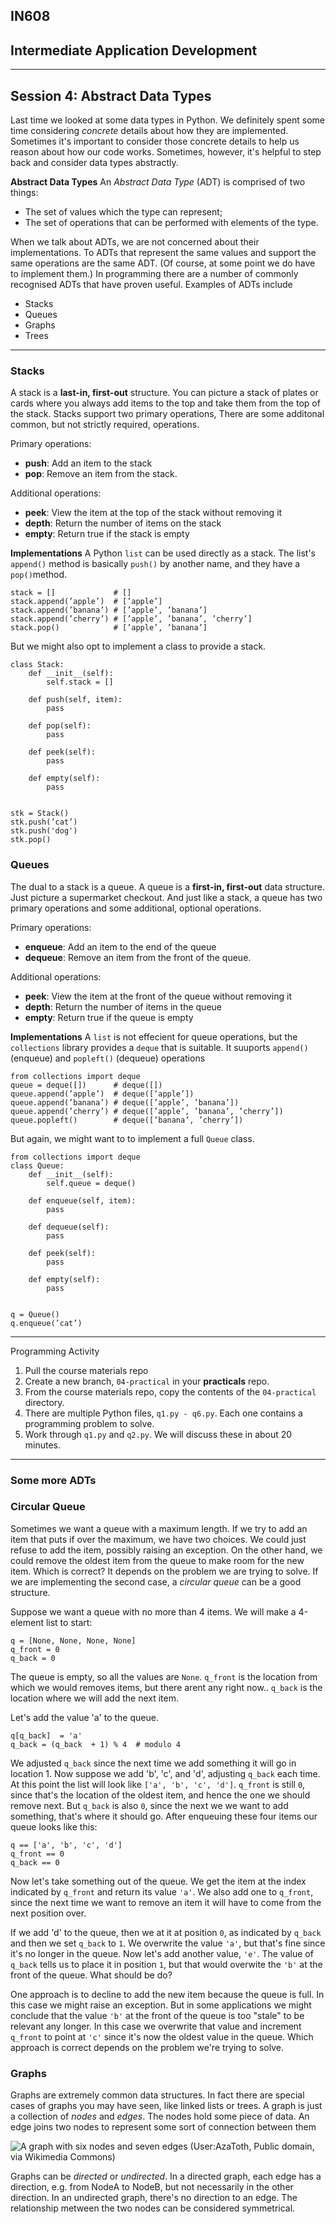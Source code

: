 ## IN608
## Intermediate Application Development
---

## Session 4: Abstract Data Types

Last time we looked at some data types in Python. We definitely spent some time considering *concrete* details about how they are implemented. Sometimes it's important to consider those concrete details to help us reason about how our code works. Sometimes, however, it's helpful to step back and consider data types abstractly.

**Abstract Data Types**
An *Abstract Data Type* (ADT) is comprised of two things:
  - The set of values which the type can represent;
  - The set of operations that can be performed with elements of the type.

When we talk about ADTs, we are not concerned about their implementations. To ADTs that represent the same values and support the same operations are the same ADT. (Of course, at some point we do have to implement them.) In programming there are a number of commonly recognised ADTs that have proven useful. Examples of ADTs include

  - Stacks
  - Queues
  - Graphs
  - Trees

  ---

### Stacks
A stack is a **last-in, first-out** structure. You can picture a stack of plates or cards where you always add items to the top and take them from the top of the stack. Stacks support two primary operations, There are some additonal common, but not strictly required, operations.

Primary operations:
  - **push**: Add an item to the stack
  - **pop**: Remove an item from the stack.

Additional operations:
  - **peek**: View the item at the top of the stack without removing it
  - **depth**: Return the number of items on the stack
  - **empty**: Return true if the stack is empty

**Implementations**
A Python `list` can be used directly as a stack. The list's `append()` method is basically `push()` by another name, and they have a `pop()`method.

```
stack = []             # []
stack.append(’apple’)  # [’apple’]
stack.append(’banana’) # [’apple’, ’banana’]
stack.append(’cherry’) # [’apple’, ’banana’, ’cherry’]
stack.pop()            # [’apple’, ’banana’]
```

But we might also opt to implement a class to provide a stack.

```
class Stack:
    def __init__(self):
        self.stack = []

    def push(self, item):
        pass

    def pop(self):
        pass

    def peek(self):
        pass

    def empty(self):
        pass


stk = Stack()
stk.push(’cat’)
stk.push('dog')
stk.pop()
```  
### Queues
The dual to a stack is a queue. A queue is a **first-in, first-out** data structure. Just picture a supermarket checkout. And just like a stack, a queue has two primary operations and some additional, optional operations.

Primary operations:
  - **enqueue**: Add an item to the end of the queue
  - **dequeue**: Remove an item from the front of the queue.

Additional operations:
  - **peek**: View the item at the front of the queue without removing it
  - **depth**: Return the number of items in the queue
  - **empty**: Return true if the queue is empty

**Implementations**
A `list` is not effecient for queue operations, but the `collections` library provides a `deque` that is suitable. It suuports `append()` (enqueue) and `popleft()` (dequeue) operations

```
from collections import deque
queue = deque([])      # deque([])
queue.append(’apple’)  # deque([’apple’])
queue.append(’banana’) # deque([’apple’, ’banana’])
queue.append(’cherry’) # deque([’apple’, ’banana’, ’cherry’]) 
queue.popleft()        # deque([’banana’, ’cherry’])
```
But again, we might want to to implement a full `Queue` class.
```
from collections import deque
class Queue:
    def __init__(self):
        self.queue = deque()
              
    def enqueue(self, item):
        pass

    def dequeue(self):
        pass
    
    def peek(self):
        pass

    def empty(self):
        pass
          
          
q = Queue()
q.enqueue(’cat’)
```
---

Programming Activity
  1. Pull the course materials repo
  2. Create a new branch, `04-practical` in your **practicals** repo.
  3. From the course materials repo, copy the contents of the `04-practical` directory.
  4. There are multiple Python files, `q1.py - q6.py`. Each one contains a programming problem to solve.
  5. Work through `q1.py` and `q2.py`. We will discuss these in about 20 minutes.

---
### Some more ADTs

### Circular Queue
Sometimes we want a queue with a maximum length. If we try to add an item that puts if over the maximum, we have two choices. We could just refuse to add the item, possibly raising an exception. On the other hand, we could remove the oldest item from the queue to make room for the new item. Which is correct? It depends on the problem we are trying to solve. If we are implementing the second case, a *circular queue* can be a good structure.

Suppose we want a queue with no more than 4 items. We will make a 4-element list to start:

```         
q = [None, None, None, None]
q_front = 0
q_back = 0
```
The queue is empty, so all the values are `None`. `q_front` is the location from which we would removes items, but there arent any right now.. `q_back` is the location where we will add the next item. 

Let's add the value 'a' to the queue.
```
q[q_back]  = 'a'
q_back = (q_back  + 1) % 4  # modulo 4
```
We adjusted `q_back` since the next time we add something it will go in location 1. Now suppose we add 'b', 'c', and 'd', adjusting `q_back` each time. At this point the list will look like `['a', 'b', 'c', 'd']`. `q_front` is still `0`, since that's the location of the oldest item, and hence the one we should remove next. But `q_back` is also `0`, since the next we we want to add something, that's where it should go. After enqueuing these four items our queue looks like this:

```
q == ['a', 'b', 'c', 'd']
q_front == 0
q_back == 0
```

Now let's take something out of the queue. We get the item at the index indicated by `q_front` and return its value `'a'`. We also add one to `q_front`, since the next time we want to remove an item it will have to come from the next position over.

If we add 'd' to the queue, then we at it at position `0`, as indicated by `q_back` and then we set `q_back` to `1`. We overwrite the value `'a'`, but that's fine since it's no longer in the queue. Now let's add another value, `'e'`. The value of `q_back` tells us to place it in position `1`, but that would overwite the `'b'` at the front of the queue. What should be do?

One approach is to decline to add the new item because the queue is full. In this case we might raise an exception. But in some applications we might conclude that the value `'b'` at the front of the queue is too "stale" to be relevant any longer. In this case we overwrite that value and increment `q_front` to point at `'c'` since it's now the oldest value in the queue. Which approach is correct depends on the problem we're trying to solve.


### Graphs
Graphs are extremely common data structures. In fact there are special cases of graphs you may have seen, like linked lists or trees. A graph is just a collection of *nodes* and *edges*.  The nodes hold some piece of data. An edge joins two nodes to represent some sort of connection between them

![A graph with six nodes and seven edges (User:AzaToth, Public domain, via Wikimedia Commons)](https://upload.wikimedia.org/wikipedia/commons/thumb/5/5b/6n-graf.svg/333px-6n-graf.svg.png)

Graphs can be *directed* or *undirected*. In a directed graph, each edge has a direction, e.g. from NodeA to NodeB, but not necessarily in the other direction. In an undirected graph, there's no direction to an edge. The relationship metween the two nodes can be considered symmetrical. 


